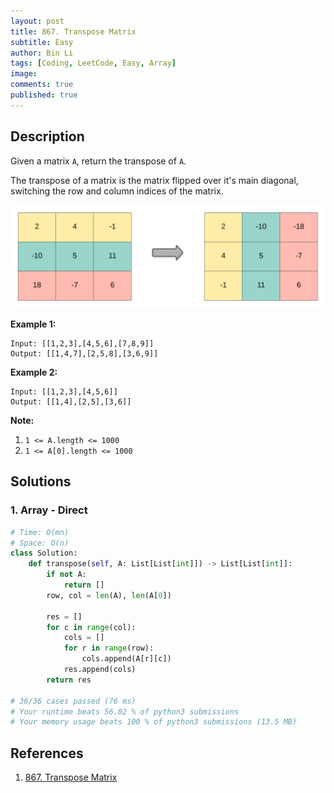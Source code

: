 ```yaml
---
layout: post
title: 867. Transpose Matrix
subtitle: Easy
author: Bin Li
tags: [Coding, LeetCode, Easy, Array]
image: 
comments: true
published: true
---
```


## Description

Given a matrix `A`, return the transpose of `A`.

The transpose of a matrix is the matrix flipped over it's main diagonal, switching the row and column indices of the matrix.


![](/img/media/15845222094498.jpg)

 

**Example 1:**

```
Input: [[1,2,3],[4,5,6],[7,8,9]]
Output: [[1,4,7],[2,5,8],[3,6,9]]
```

**Example 2:**

```
Input: [[1,2,3],[4,5,6]]
Output: [[1,4],[2,5],[3,6]]
```

 

**Note:**

1. `1 <= A.length <= 1000`
2. `1 <= A[0].length <= 1000`


## Solutions
### 1. Array - Direct

```python
# Time: O(mn)
# Space: O(n)
class Solution:
    def transpose(self, A: List[List[int]]) -> List[List[int]]:
        if not A:
            return []
        row, col = len(A), len(A[0])

        res = []
        for c in range(col):
            cols = []
            for r in range(row):
                cols.append(A[r][c])
            res.append(cols)
        return res

# 36/36 cases passed (76 ms)
# Your runtime beats 56.02 % of python3 submissions
# Your memory usage beats 100 % of python3 submissions (13.5 MB)
```

## References
1. [867. Transpose Matrix](https://leetcode.com/problems/transpose-matrix/description/)